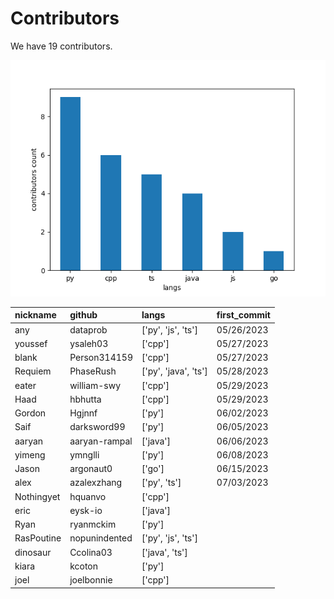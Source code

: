 # Contributors

We have 19 contributors.

![](figs/langs.png)

| nickname   | github        | langs                | first_commit |
| :--------- | :------------ | :------------------- | :----------- |
| any        | dataprob      | ['py', 'js', 'ts']   | 05/26/2023   |
| youssef    | ysaleh03      | ['cpp']              | 05/27/2023   |
| blank      | Person314159  | ['cpp']              | 05/27/2023   |
| Requiem    | PhaseRush     | ['py', 'java', 'ts'] | 05/28/2023   |
| eater      | william-swy   | ['cpp']              | 05/29/2023   |
| Haad       | hbhutta       | ['cpp']              | 05/29/2023   |
| Gordon     | Hgjnnf        | ['py']               | 06/02/2023   |
| Saif       | darksword99   | ['py']               | 06/05/2023   |
| aaryan     | aaryan-rampal | ['java']             | 06/06/2023   |
| yimeng     | ymnglli       | ['py']               | 06/08/2023   |
| Jason      | argonaut0     | ['go']               | 06/15/2023   |
| alex       | azalexzhang   | ['py', 'ts']         | 07/03/2023   |
| Nothingyet | hquanvo       | ['cpp']              |              |
| eric       | eysk-io       | ['java']             |              |
| Ryan       | ryanmckim     | ['py']               |              |
| RasPoutine | nopunindented | ['py', 'js', 'ts']   |              |
| dinosaur   | Ccolina03     | ['java', 'ts']       |              |
| kiara      | kcoton        | ['py']               |              |
| joel       | joelbonnie    | ['cpp']              |              |

